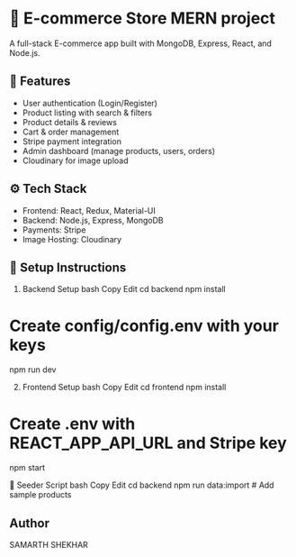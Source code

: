 # 🛒 E-commerce Store MERN project

A full-stack E-commerce app built with MongoDB, Express, React, and Node.js.

## 🚀 Features

- User authentication (Login/Register)
- Product listing with search & filters
- Product details & reviews
- Cart & order management
- Stripe payment integration
- Admin dashboard (manage products, users, orders)
- Cloudinary for image upload

## ⚙️ Tech Stack

- Frontend: React, Redux, Material-UI
- Backend: Node.js, Express, MongoDB
- Payments: Stripe
- Image Hosting: Cloudinary

## 🔧 Setup Instructions

1. Backend Setup
bash
Copy
Edit
cd backend
npm install
# Create config/config.env with your keys
npm run dev

2. Frontend Setup
bash
Copy
Edit
cd frontend
npm install
# Create .env with REACT_APP_API_URL and Stripe key
npm start

🧪 Seeder Script
bash
Copy
Edit
cd backend
npm run data:import  # Add sample products

## Author
SAMARTH SHEKHAR


